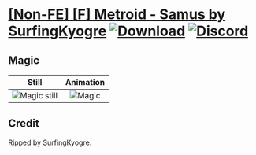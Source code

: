# [\[Non-FE\] \[F\] Metroid - Samus by SurfingKyogre](./) [![Download](https://img.shields.io/badge/Download--red?style=social&logo=github)](https://minhaskamal.github.io/DownGit/#/home?url=https://github.com/Klokinator/FE-Repo/tree/main/Battle%20Animations%2FBards%2C%20Dancers%2C%20Suppliers%2C%20Misc%2F%5BNon-FE%5D%20%5BF%5D%20Metroid%20-%20Samus%20by%20SurfingKyogre%2F6.%20Magic) [![Discord](https://img.shields.io/badge/Discord--blue?style=social&logo=discord)](https://discord.gg/C7VNGnyTPA)

## Magic

| Still | Animation |
| :---: | :-------: |
| ![Magic still](./Magic_000.png) | ![Magic](./Magic.gif) |

## Credit

Ripped by SurfingKyogre.
